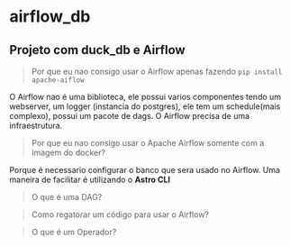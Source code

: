 # airflow_db

## Projeto com duck_db e Airflow

> Por que eu nao consigo usar o Airflow apenas fazendo `pip install apache-aiflow`

O Airflow nao é uma biblioteca, ele possui varios componentes
tendo um webserver, um logger (instancia do postgres), ele tem um schedule(mais complexo),
possui um pacote de dags.
O Airflow precisa de uma infraestrutura.

> Por que eu nao consigo usar o Apache Airflow somente com a imagem do docker?

Porque é necessario configurar o banco que sera usado no Airflow.
Uma maneira de facilitar é utilizando o **Astro CLI**

> O que é uma DAG?

> Como regatorar um código para usar o Airflow?

> O que é um Operador?


